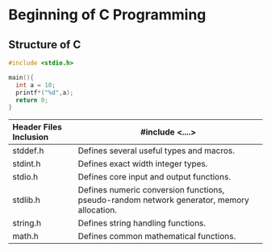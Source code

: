 
# Beginning of C Programming

## Structure of C
```C
#include <stdio.h>

main(){
  int a = 10;
  printf*("%d",a);
  return 0;
}
```
| **Header Files Inclusion** | #include <....>                                              |
| :------------------------- | ------------------------------------------------------------ |
| stddef.h                   | Defines several useful types and macros.                     |
| stdint.h                   | Defines exact width integer types.                           |
| stdio.h                    | Defines core input and output functions.                     |
| stdlib.h                   | Defines numeric conversion functions, pseudo-random network generator, memory allocation. |
| string.h                   | Defines string handling functions.                           |
| math.h                     | Defines common mathematical functions.                       |

